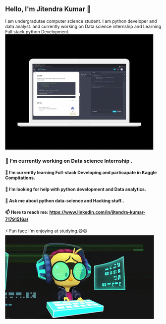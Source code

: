 ## Hello, I'm Jitendra Kumar 👋
I am undergradutae computer science student. I am python developer and data analyst. and currently working on Data science internship and Learning Full stack python Development.
![learn-coding](https://github.com/Repidex/Repidex/blob/main/learncoding.gif)

### 🔭 I’m currently working on Data science Internship .
#### 🌱 I’m currently learning Full-stack Developing and particapate in Kaggle Compitations.
#### 🤔 I’m looking for help with python development and Data analytics.
#### 💬 Ask me about python data-science and Hacking stuff..
#### 📫 Here to reach me: https://www.linkedin.com/in/jitendra-kumar-71791516a/
⚡ Fun fact: I'm enjoying at studying.😄😄
![fun-fact](https://github.com/Repidex/Repidex/blob/main/funcode.gif)

